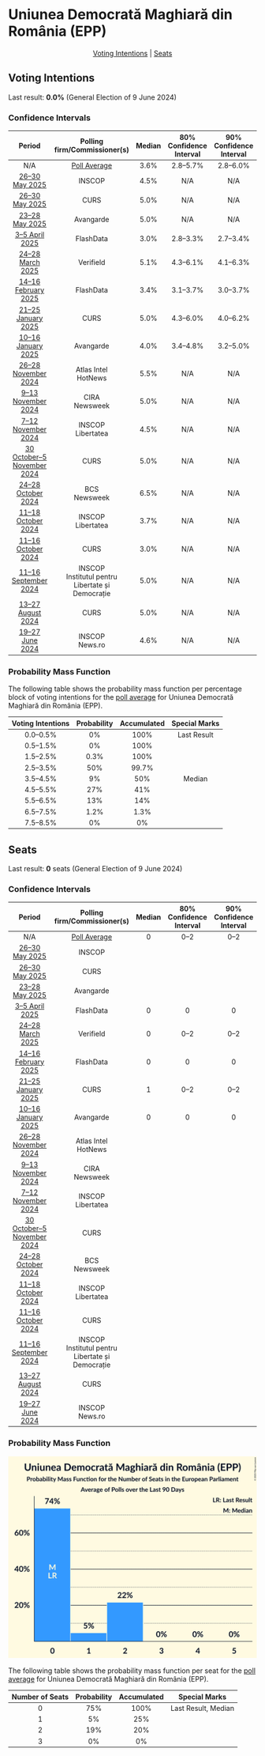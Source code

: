 # Uniunea Democrată Maghiară din România (EPP)

<p align="center"><a href="#voting-intentions">Voting Intentions</a> | <a href="#seats">Seats</a></p>

## Voting Intentions

Last result: **0.0%** (General Election of 9 June 2024)

### Confidence Intervals

| Period     | Polling firm/Commissioner(s) | Median | 80% Confidence Interval | 90% Confidence Interval | 95% Confidence Interval | 99% Confidence Interval |
|:----------:|:----------------:|:-----------:|:-----------------------:|:-----------------------:|:-----------------------:|:-----------------------:|
| N/A | [Poll Average](average.html) | 3.6% | 2.8–5.7% | 2.8–6.0% | 2.7–6.3% | 2.6–6.8% |
| [26–30 May 2025](2025-05-30-INSCOP.html) | INSCOP | 4.5% | N/A | N/A | N/A | N/A |
| [26–30 May 2025](2025-05-30-CURS.html) | CURS | 5.0% | N/A | N/A | N/A | N/A |
| [23–28 May 2025](2025-05-28-Avangarde.html) | Avangarde | 5.0% | N/A | N/A | N/A | N/A |
| [3–5 April 2025](2025-04-05-FlashData.html) | FlashData | 3.0% | 2.8–3.3% | 2.7–3.4% | 2.6–3.4% | 2.5–3.6% |
| [24–28 March 2025](2025-03-28-Verifield.html) | Verifield | 5.1% | 4.3–6.1% | 4.1–6.3% | 3.9–6.6% | 3.6–7.0% |
| [14–16 February 2025](2025-02-16-FlashData.html) | FlashData | 3.4% | 3.1–3.7% | 3.0–3.7% | 2.9–3.8% | 2.8–4.0% |
| [21–25 January 2025](2025-01-25-CURS.html) | CURS | 5.0% | 4.3–6.0% | 4.0–6.2% | 3.9–6.5% | 3.5–7.0% |
| [10–16 January 2025](2025-01-16-Avangarde.html) | Avangarde | 4.0% | 3.4–4.8% | 3.2–5.0% | 3.1–5.2% | 2.8–5.6% |
| [26–28 November 2024](2024-11-28-AtlasIntel.html) | Atlas Intel <br> HotNews | 5.5% | N/A | N/A | N/A | N/A |
| [9–13 November 2024](2024-11-13-CIRA.html) | CIRA <br> Newsweek | 5.0% | N/A | N/A | N/A | N/A |
| [7–12 November 2024](2024-11-12-INSCOP.html) | INSCOP <br> Libertatea | 4.5% | N/A | N/A | N/A | N/A |
| [30 October–5 November 2024](2024-11-05-CURS.html) | CURS | 5.0% | N/A | N/A | N/A | N/A |
| [24–28 October 2024](2024-10-28-BCS.html) | BCS <br> Newsweek | 6.5% | N/A | N/A | N/A | N/A |
| [11–18 October 2024](2024-10-18-INSCOP.html) | INSCOP <br> Libertatea | 3.7% | N/A | N/A | N/A | N/A |
| [11–16 October 2024](2024-10-16-CURS.html) | CURS | 3.0% | N/A | N/A | N/A | N/A |
| [11–16 September 2024](2024-09-16-INSCOP.html) | INSCOP <br> Institutul pentru Libertate și Democrație | 5.0% | N/A | N/A | N/A | N/A |
| [13–27 August 2024](2024-08-27-CURS.html) | CURS | 5.0% | N/A | N/A | N/A | N/A |
| [19–27 June 2024](2024-06-27-INSCOP.html) | INSCOP <br> News.ro | 4.6% | N/A | N/A | N/A | N/A |

### Probability Mass Function

The following table shows the probability mass function per percentage block of voting intentions for the [poll average](average.html) for Uniunea Democrată Maghiară din România (EPP).

| Voting Intentions | Probability | Accumulated | Special Marks |
|:-----------------:|:-----------:|:-----------:|:-------------:|
| 0.0–0.5% | 0% | 100% | Last Result |
| 0.5–1.5% | 0% | 100% |  |
| 1.5–2.5% | 0.3% | 100% |  |
| 2.5–3.5% | 50% | 99.7% |  |
| 3.5–4.5% | 9% | 50% | Median |
| 4.5–5.5% | 27% | 41% |  |
| 5.5–6.5% | 13% | 14% |  |
| 6.5–7.5% | 1.2% | 1.3% |  |
| 7.5–8.5% | 0% | 0% |  |


## Seats

Last result: **0** seats (General Election of 9 June 2024)

### Confidence Intervals

| Period     | Polling firm/Commissioner(s) | Median | 80% Confidence Interval | 90% Confidence Interval | 95% Confidence Interval | 99% Confidence Interval |
|:----------:|:----------------:|:------:|:-----------------------:|:-----------------------:|:-----------------------:|:-----------------------:|
| N/A | [Poll Average](average.html) | 0 | 0–2 | 0–2 | 0–2 | 0–2 |
| [26–30 May 2025](2025-05-30-INSCOP.html) | INSCOP |  |  |  |  |  |
| [26–30 May 2025](2025-05-30-CURS.html) | CURS |  |  |  |  |  |
| [23–28 May 2025](2025-05-28-Avangarde.html) | Avangarde |  |  |  |  |  |
| [3–5 April 2025](2025-04-05-FlashData.html) | FlashData | 0 | 0 | 0 | 0 | 0 |
| [24–28 March 2025](2025-03-28-Verifield.html) | Verifield | 0 | 0–2 | 0–2 | 0–2 | 0–2 |
| [14–16 February 2025](2025-02-16-FlashData.html) | FlashData | 0 | 0 | 0 | 0 | 0 |
| [21–25 January 2025](2025-01-25-CURS.html) | CURS | 1 | 0–2 | 0–2 | 0–2 | 0–2 |
| [10–16 January 2025](2025-01-16-Avangarde.html) | Avangarde | 0 | 0 | 0 | 0–2 | 0–2 |
| [26–28 November 2024](2024-11-28-AtlasIntel.html) | Atlas Intel <br> HotNews |  |  |  |  |  |
| [9–13 November 2024](2024-11-13-CIRA.html) | CIRA <br> Newsweek |  |  |  |  |  |
| [7–12 November 2024](2024-11-12-INSCOP.html) | INSCOP <br> Libertatea |  |  |  |  |  |
| [30 October–5 November 2024](2024-11-05-CURS.html) | CURS |  |  |  |  |  |
| [24–28 October 2024](2024-10-28-BCS.html) | BCS <br> Newsweek |  |  |  |  |  |
| [11–18 October 2024](2024-10-18-INSCOP.html) | INSCOP <br> Libertatea |  |  |  |  |  |
| [11–16 October 2024](2024-10-16-CURS.html) | CURS |  |  |  |  |  |
| [11–16 September 2024](2024-09-16-INSCOP.html) | INSCOP <br> Institutul pentru Libertate și Democrație |  |  |  |  |  |
| [13–27 August 2024](2024-08-27-CURS.html) | CURS |  |  |  |  |  |
| [19–27 June 2024](2024-06-27-INSCOP.html) | INSCOP <br> News.ro |  |  |  |  |  |

### Probability Mass Function

![Graph with seats probability mass function not yet produced](average-seats-pmf-uniuneademocratămaghiarădinromâniaepp.png "Seats Probability Mass Function")

The following table shows the probability mass function per seat for the [poll average](average.html) for Uniunea Democrată Maghiară din România (EPP).

| Number of Seats | Probability | Accumulated | Special Marks |
|:---------------:|:-----------:|:-----------:|:-------------:|
| 0 | 75% | 100% | Last Result, Median |
| 1 | 5% | 25% |  |
| 2 | 19% | 20% |  |
| 3 | 0% | 0% |  |


